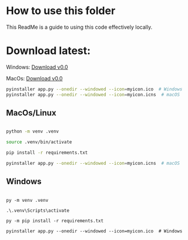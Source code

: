 # How to use this folder
This ReadMe is a guide to using this code effectively locally.

# Download latest:
Windows: [Download v0.0](./releases/v0.0/DAVE$-Wati-Extractor_v0_windows.zip)

MacOs: [Download v0.0](./releases/v0.0/DAVE$-Wati-Extractor_v0_macos.zip)

```bash
pyinstaller app.py --onedir --windowed --icon=myicon.ico  # Windows
pyinstaller app.py --onedir --windowed --icon=myicon.icns  # macOS

```

## MacOs/Linux

```bash

python -m venv .venv

source .venv/bin/activate

pip install -r requirements.txt

pyinstaller app.py --onedir --windowed --icon=myicon.icns  # macOS
```



## Windows

```PS

py -m venv .venv

.\.venv\Scripts\activate

py -m pip install -r requirements.txt

pyinstaller app.py --onedir --windowed --icon=myicon.ico  # Windows
```


